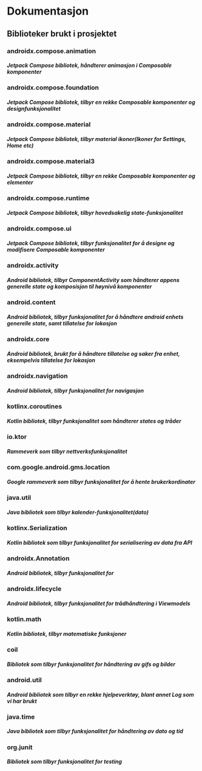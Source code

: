 # Dokumentasjon

## Biblioteker brukt i prosjektet
### androidx.compose.animation
##### Jetpack Compose bibliotek, håndterer animasjon i Composable komponenter
### androidx.compose.foundation
##### Jetpack Compose bibliotek, tilbyr en rekke Composable komponenter og designfunksjonalitet
### androidx.compose.material
##### Jetpack Compose bibliotek, tilbyr material ikoner(Ikoner for Settings, Home etc) 
### androidx.compose.material3
##### Jetpack Compose bibliotek, tilbyr en rekke Composable komponenter og elementer 
### androidx.compose.runtime
##### Jetpack Compose bibliotek, tilbyr hovedsakelig state-funksjonalitet
### androidx.compose.ui
##### Jetpack Compose bibliotek, tilbyr funksjonalitet for å designe og modifisere Composable komponenter
### androidx.activity
##### Android bibliotek, tilbyr ComponentActivity som håndterer appens generelle state og komposisjon til høynivå komponenter
### android.content
##### Android bibliotek, tilbyr funksjonalitet for å håndtere android enhets generelle state, samt tillatelse for lokasjon
### androidx.core
##### Android bibliotek, brukt for å håndtere tillatelse og saker fra enhet, eksempelvis tillatelse for lokasjon 
### androidx.navigation
##### Android bibliotek, tilbyr funksjonalitet for navigasjon
### kotlinx.coroutines
##### Kotlin bibliotek, tilbyr funksjonalitet som håndterer states og tråder
### io.ktor
##### Rammeverk som tilbyr nettverksfunksjonalitet
### com.google.android.gms.location
##### Google rammeverk som tilbyr funksjonalitet for å hente brukerkordinater
### java.util
##### Java bibliotek som tilbyr kalender-funksjonalitet(dato)
### kotlinx.Serialization
##### Kotlin bibliotek som tilbyr funksjonalitet for serialisering av data fra API
### androidx.Annotation
##### Android bibliotek, tilbyr funksjonalitet for 
### androidx.lifecycle
##### Android bibliotek, tilbyr funksjonalitet for trådhåndtering i Viewmodels
### kotlin.math
##### Kotlin bibliotek, tilbyr matematiske funksjoner 
### coil
##### Bibliotek som tilbyr funksjonalitet for håndtering av gifs og bilder
### android.util
##### Android bibliotek som tilbyr en rekke hjelpeverktøy, blant annet Log som vi har brukt
### java.time
##### Java bibliotek som tilbyr funksjonalitet for håndtering av dato og tid
### org.junit
##### Bibliotek som tilbyr funksjonalitet for testing
